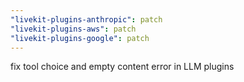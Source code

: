 ```yaml
---
"livekit-plugins-anthropic": patch
"livekit-plugins-aws": patch
"livekit-plugins-google": patch
---
```


fix tool choice and empty content error in LLM plugins